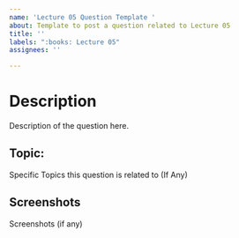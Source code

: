 ```yaml
---
name: 'Lecture 05 Question Template '
about: Template to post a question related to Lecture 05
title: ''
labels: ":books: Lecture 05"
assignees: ''

---
```


# Description

Description of the question here.

## Topic:

Specific Topics this question is related to (If Any)

## Screenshots

Screenshots (if any)
